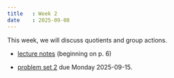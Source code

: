 ```yaml
---
title   : Week 2
date    : 2025-09-08
---
```


This week, we will discuss quotients and group actions.

- [lecture notes](/course-content/grad-algebra.pdf) (beginning on p. 6)

- [problem set 2](/course-content/2025-09-15--assignment2.pdf) due Monday 2025-09-15.

